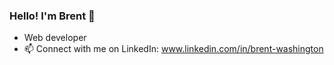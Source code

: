 ### Hello! I'm Brent 👋

- Web developer
- 📫 Connect with me on LinkedIn: www.linkedin.com/in/brent-washington
